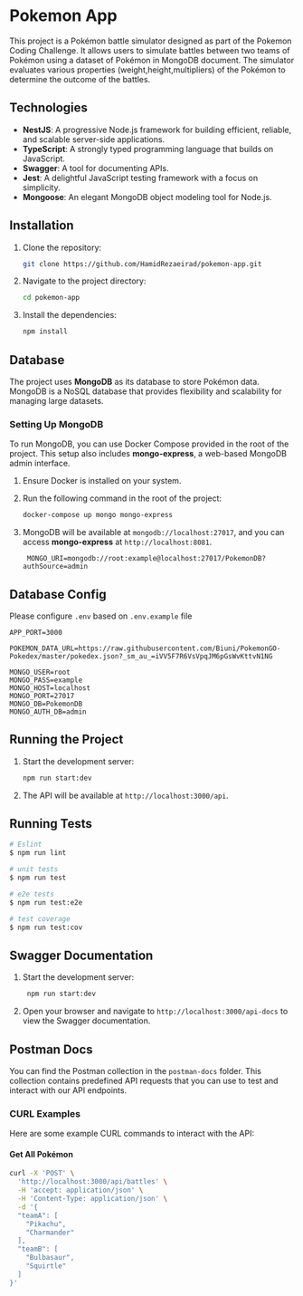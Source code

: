 # Pokemon App

This project is a Pokémon battle simulator designed as part of the Pokemon Coding Challenge. It allows users to simulate battles between two teams of Pokémon using a dataset of Pokémon in MongoDB document. The simulator evaluates various properties (weight,height,multipliers) of the Pokémon to determine the outcome of the battles.

## Technologies

- **NestJS**: A progressive Node.js framework for building efficient, reliable, and scalable server-side applications.
- **TypeScript**: A strongly typed programming language that builds on JavaScript.
- **Swagger**: A tool for documenting APIs.
- **Jest**: A delightful JavaScript testing framework with a focus on simplicity.
- **Mongoose**: An elegant MongoDB object modeling tool for Node.js.

## Installation

1. Clone the repository:
   ```bash
   git clone https://github.com/HamidRezaeirad/pokemon-app.git
   ```
2. Navigate to the project directory:
   ```bash
   cd pokemon-app
   ```
3. Install the dependencies:
   ```bash
   npm install
   ```

## Database

The project uses **MongoDB** as its database to store Pokémon data. MongoDB is a NoSQL database that provides flexibility and scalability for managing large datasets.

### Setting Up MongoDB

To run MongoDB, you can use Docker Compose provided in the root of the project. This setup also includes **mongo-express**, a web-based MongoDB admin interface.

1. Ensure Docker is installed on your system.
2. Run the following command in the root of the project:
   ```bash
   docker-compose up mongo mongo-express
   ```
3. MongoDB will be available at `mongodb://localhost:27017`, and you can access **mongo-express** at `http://localhost:8081`.

   ```env
    MONGO_URI=mongodb://root:example@localhost:27017/PokemonDB?authSource=admin
   ```

## Database Config

Please configure `.env` based on `.env.example` file

```
APP_PORT=3000

POKEMON_DATA_URL=https://raw.githubusercontent.com/Biuni/PokemonGO-Pokedex/master/pokedex.json?_sm_au_=iVV5F7R6VsVpqJM6pGsWvKttvN1NG

MONGO_USER=root
MONGO_PASS=example
MONGO_HOST=localhost
MONGO_PORT=27017
MONGO_DB=PokemonDB
MONGO_AUTH_DB=admin
```

## Running the Project

1. Start the development server:
   ```bash
   npm run start:dev
   ```
2. The API will be available at `http://localhost:3000/api`.

## Running Tests

```bash
# Eslint
$ npm run lint

# unit tests
$ npm run test

# e2e tests
$ npm run test:e2e

# test coverage
$ npm run test:cov
```

## Swagger Documentation

1. Start the development server:
   ```bash
    npm run start:dev
   ```
2. Open your browser and navigate to `http://localhost:3000/api-docs` to view the Swagger documentation.

## Postman Docs

You can find the Postman collection in the `postman-docs` folder. This collection contains predefined API requests that you can use to test and interact with our API endpoints.

### CURL Examples

Here are some example CURL commands to interact with the API:

#### Get All Pokémon

```bash
curl -X 'POST' \
  'http://localhost:3000/api/battles' \
  -H 'accept: application/json' \
  -H 'Content-Type: application/json' \
  -d '{
  "teamA": [
    "Pikachu",
    "Charmander"
  ],
  "teamB": [
    "Bulbasaur",
    "Squirtle"
  ]
}'
```
